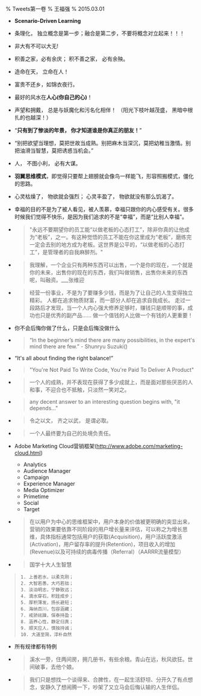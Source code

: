 % Tweets第一卷
% 王福强
% 2015.03.01

* **Scenario-Driven Learning**

* 条理化， 独立概念是第一步；融合是第二步，不要将概念对立起来！！！

* 非大有不可以大无!

* 积善之家，必有余庆； 积不善之家， 必有余殃。

* 造命在天， 立命在人！

* 富贵不还乡，如锦衣夜行。

* 最好的风水在**人心(你自己的心)**！

* 声望和拥戴， 总是与妖魔化和污名化相伴！ （阳光下枝叶越茂盛， 黑暗中根扎的也越深！）

* “**只有到了惨淡的年景， 你才知道谁是你真正的朋友！**”

* “别把欲望当理想，莫把世故当成熟。别把麻木当深沉，莫把幼稚当激情。别把油滑当智慧，莫把诱惑当机会。”

* 人， 不图小利， 必有大谋。

* **羽翼思维模式**，即觉得只要帮上翅膀就会像鸟一样能飞，形容照搬模式，僵化的思路。

* 心灵枯燥了， 物欲就会强烈； 心灵丰盈了， 物欲就没有那么饥渴了。

* 幸福的目的不是为了被人看见，被人羡慕，幸福只跟你的内心感受有关。很多时候我们觉得不快乐，是因为我们追求的不是“幸福”，而是“比别人幸福”。

* > "永远不要期望你的员工能“以做老板的心态打工”，除非你真的让他成为“老板”，之一。有这种觉悟的员工不能在你这里成为“老板”，磨练完一定会去别的地方成为老板。这世界是公平的，“以做老板的心态打工”，是管理者的自我麻醉剂。" 

* > 我理解，一个企业只有两种东西可以出售，一个是你的现在，一个就是你的未来，出售你的现在的东西，我们叫做销售，出售你未来的东西呢，叫融资。___张维迎

* > 经营一份事业，不是为了要赚多少钱，而是为了让自己的人生变得独立精彩。 人都在追求物质财富，而一部分人却在追求自我成长。 走过一段路后才发现，当一个人内心强大修养足够时，赚钱只是顺带的事，成功也只是优秀的副产品…… 做一个值钱的人比做一个有钱的人更重要！

* 你不会后悔你做了什么，只是会后悔没做什么

* > “In the beginner’s mind there are many possibilities, in the expert's mind there are few.”  - Shunryu Suzuki()

* “It's all about finding the right balance!”

* > "You're Not Paid To Write Code, You're Paid To Deliver A Product"

* > 一个人的成熟，并不表现在获得了多少成就上，而是面对那些厌恶的人和事，不迎合也不抵触，只淡然一笑对之。

* > any decent answer to an interesting question begins with, "it depends..."

* > 令之以文， 齐之以武， 是谓必取。

* > 一个人最终要为自己的处境负责任。

* Adobe Marketing Cloud营销框架(http://www.adobe.com/marketing-cloud.html)
    - Analytics
    - Audience Manager
    - Campaign
    - Experience Manager
    - Media Optimizer
    - Primetime
    - Social
    - Target

* > 在以用户为中心的思维框架中，用户本身的价值被更明确的突显出来，营销的效果要依靠不同阶段的用户增长量来评估，可以称之为增长思维，具体指标通常包括用户的获取(Acquisition)，用户活跃度激活(Activation)，用户留存率的提升(Retention)，项目收入的增加(Revenue)以及可持续的病毒传播（Referral）（AARRR流量模型）

* > 国学十大人生智慧
> 
>     1. 上善若水，以柔克刚；
>     2. 大智若愚，大巧若拙；
>     3. 淡泊明志，宁静致远；
>     4. 滴水穿石，积跬成步；
>     5. 厚积薄发，扬长避短；
>     6. 海纳百川，包容涵藏；
>     7. 戒骄祛躁，保泰持盈；
>     8. 涵养心性，静定归真；
>     9. 顺天应人，慎独持诚；
>     10. 大道至简，淳朴自然

* 所有规律都有特例

* > 溪水一旁，住两间房，拥几册书，有些余粮。青山在远，秋风欲狂。世间破事，去他个娘。

* > 我们只是想找一个谈得来、合脾性，在一起生活舒坦、分开久了有点想念，安静久了想闹腾一下，吵架了又立马会后悔认输的人生伴侣。






